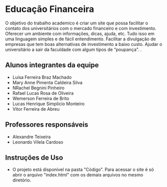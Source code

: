 # Educação Financeira
O objetivo do trabalho academico é criar um site que possa facilitar o contato dos universitários com o mercado financeiro e com investimento.
Oferecer um ambiente com informações, dicas, ajuda, etc. Tudo isso em uma
linguagem simples e de fácil entendimento. Facilitar a divulgação de empresas que
tem boas alternativas de investimento a baixo custo. Ajudar o universitário a sair da
faculdade com algum tipos de “poupança”.
.

## Alunos integrantes da equipe

* Luísa Ferreira Braz Machado
* Mary Anne Pimenta Caldeira Silva
* NRachel Begnini Pinheiro
* Rafael Lucas Rosa de Oliveira
* Wemerson Ferreira de Brito
* Lucas Henrique Simplicio Monteiro
* Vitor Ferreira de Abreu 

## Professores responsáveis

* Alexandre Teixeira
* Leonardo Vilela Cardoso

## Instruções de Uso

* O projeto está disponível na pasta "Código". Para acessar o site é só abrir o arquivo "index.html" com os demais arquivos no mesmo diretório.
